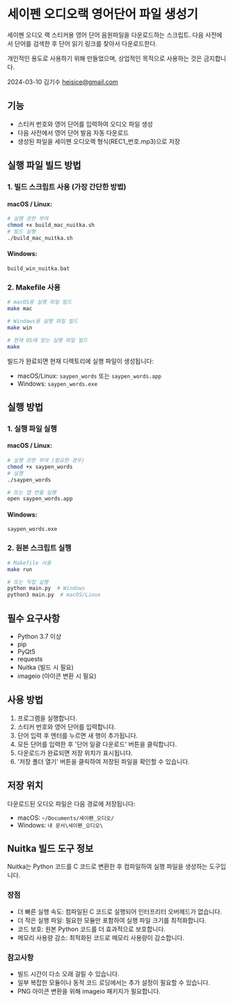 # 세이펜 오디오랙 영어단어 파일 생성기

세이펜 오디오 랙 스티커용 영어 단어 음원파일을 다운로드하는 스크립트.
다음 사전에서 단어를 검색한 후 단어 읽기 링크를 찾아서 다운로드한다.

개인적인 용도로 사용하기 위해 만들었으며, 상업적인 목적으로 사용하는 것은 금지합니다.

2024-03-10
김기수 <heisice@gmail.com>

## 기능

- 스티커 번호와 영어 단어를 입력하여 오디오 파일 생성
- 다음 사전에서 영어 단어 발음 자동 다운로드
- 생성된 파일을 세이펜 오디오랙 형식(REC1_번호.mp3)으로 저장

## 실행 파일 빌드 방법

### 1. 빌드 스크립트 사용 (가장 간단한 방법)

#### macOS / Linux:
```bash
# 실행 권한 부여
chmod +x build_mac_nuitka.sh
# 빌드 실행
./build_mac_nuitka.sh
```

#### Windows:
```
build_win_nuitka.bat
```

### 2. Makefile 사용

```bash
# macOS용 실행 파일 빌드
make mac

# Windows용 실행 파일 빌드
make win

# 현재 OS에 맞는 실행 파일 빌드
make
```

빌드가 완료되면 현재 디렉토리에 실행 파일이 생성됩니다:
- macOS/Linux: `saypen_words` 또는 `saypen_words.app`
- Windows: `saypen_words.exe`

## 실행 방법

### 1. 실행 파일 실행

#### macOS / Linux:
```bash
# 실행 권한 부여 (필요한 경우)
chmod +x saypen_words
# 실행
./saypen_words

# 또는 앱 번들 실행
open saypen_words.app
```

#### Windows:
```
saypen_words.exe
```

### 2. 원본 스크립트 실행

```bash
# Makefile 사용
make run

# 또는 직접 실행
python main.py  # Windows
python3 main.py  # macOS/Linux
```

## 필수 요구사항

- Python 3.7 이상
- pip
- PyQt5
- requests
- Nuitka (빌드 시 필요)
- imageio (아이콘 변환 시 필요)

## 사용 방법

1. 프로그램을 실행합니다.
2. 스티커 번호와 영어 단어를 입력합니다.
3. 단어 입력 후 엔터를 누르면 새 행이 추가됩니다.
4. 모든 단어를 입력한 후 '단어 일괄 다운로드' 버튼을 클릭합니다.
5. 다운로드가 완료되면 저장 위치가 표시됩니다.
6. '저장 폴더 열기' 버튼을 클릭하여 저장된 파일을 확인할 수 있습니다.

## 저장 위치

다운로드된 오디오 파일은 다음 경로에 저장됩니다:
- macOS: `~/Documents/세이펜_오디오/`
- Windows: `내 문서\세이펜_오디오\`

## Nuitka 빌드 도구 정보

Nuitka는 Python 코드를 C 코드로 변환한 후 컴파일하여 실행 파일을 생성하는 도구입니다.

### 장점
- 더 빠른 실행 속도: 컴파일된 C 코드로 실행되어 인터프리터 오버헤드가 없습니다.
- 더 작은 실행 파일: 필요한 모듈만 포함하여 실행 파일 크기를 최적화합니다.
- 코드 보호: 원본 Python 코드를 더 효과적으로 보호합니다.
- 메모리 사용량 감소: 최적화된 코드로 메모리 사용량이 감소합니다.

### 참고사항
- 빌드 시간이 다소 오래 걸릴 수 있습니다.
- 일부 복잡한 모듈이나 동적 코드 로딩에서는 추가 설정이 필요할 수 있습니다.
- PNG 아이콘 변환을 위해 imageio 패키지가 필요합니다.
